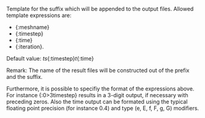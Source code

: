 Template for the suffix which will be appended to the output files. Allowed
template expressions are:
- {:meshname}
- {:timestep}
- {:time}
- {:iteration}.

Default value: _ts_{:timestep}_t_{:time}

Remark: The name of the result files will be constructed out of the prefix and
the suffix.

Furthermore, it is possible to specifiy the format of the expressions above. For
instance {:0>3timestep} results in a 3-digit output, if necessary with preceding
zeros. Also the time output can be formated using the typical floating
point precision (for instance 0.4) and type (e, E, f, F, g, G) modifiers.
